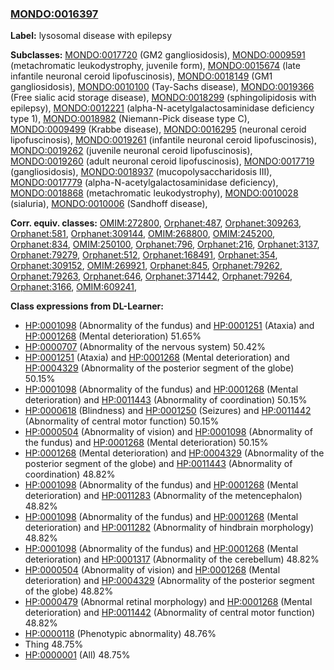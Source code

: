 
### [MONDO:0016397](http://purl.obolibrary.org/obo/MONDO_0016397)
**Label:** lysosomal disease with epilepsy

**Subclasses:** [MONDO:0017720](http://purl.obolibrary.org/obo/MONDO_0017720) (GM2 gangliosidosis), [MONDO:0009591](http://purl.obolibrary.org/obo/MONDO_0009591) (metachromatic leukodystrophy, juvenile form), [MONDO:0015674](http://purl.obolibrary.org/obo/MONDO_0015674) (late infantile neuronal ceroid lipofuscinosis), [MONDO:0018149](http://purl.obolibrary.org/obo/MONDO_0018149) (GM1 gangliosidosis), [MONDO:0010100](http://purl.obolibrary.org/obo/MONDO_0010100) (Tay-Sachs disease), [MONDO:0019366](http://purl.obolibrary.org/obo/MONDO_0019366) (Free sialic acid storage disease), [MONDO:0018299](http://purl.obolibrary.org/obo/MONDO_0018299) (sphingolipidosis with epilepsy), [MONDO:0012221](http://purl.obolibrary.org/obo/MONDO_0012221) (alpha-N-acetylgalactosaminidase deficiency type 1), [MONDO:0018982](http://purl.obolibrary.org/obo/MONDO_0018982) (Niemann-Pick disease type C), [MONDO:0009499](http://purl.obolibrary.org/obo/MONDO_0009499) (Krabbe disease), [MONDO:0016295](http://purl.obolibrary.org/obo/MONDO_0016295) (neuronal ceroid lipofuscinosis), [MONDO:0019261](http://purl.obolibrary.org/obo/MONDO_0019261) (infantile neuronal ceroid lipofuscinosis), [MONDO:0019262](http://purl.obolibrary.org/obo/MONDO_0019262) (juvenile neuronal ceroid lipofuscinosis), [MONDO:0019260](http://purl.obolibrary.org/obo/MONDO_0019260) (adult neuronal ceroid lipofuscinosis), [MONDO:0017719](http://purl.obolibrary.org/obo/MONDO_0017719) (gangliosidosis), [MONDO:0018937](http://purl.obolibrary.org/obo/MONDO_0018937) (mucopolysaccharidosis III), [MONDO:0017779](http://purl.obolibrary.org/obo/MONDO_0017779) (alpha-N-acetylgalactosaminidase deficiency), [MONDO:0018868](http://purl.obolibrary.org/obo/MONDO_0018868) (metachromatic leukodystrophy), [MONDO:0010028](http://purl.obolibrary.org/obo/MONDO_0010028) (sialuria), [MONDO:0010006](http://purl.obolibrary.org/obo/MONDO_0010006) (Sandhoff disease), 

**Corr. equiv. classes:** [OMIM:272800](http://purl.obolibrary.org/obo/OMIM_272800), [Orphanet:487](http://www.orpha.net/ORDO/Orphanet_487), [Orphanet:309263](http://www.orpha.net/ORDO/Orphanet_309263), [Orphanet:581](http://www.orpha.net/ORDO/Orphanet_581), [Orphanet:309144](http://www.orpha.net/ORDO/Orphanet_309144), [OMIM:268800](http://purl.obolibrary.org/obo/OMIM_268800), [OMIM:245200](http://purl.obolibrary.org/obo/OMIM_245200), [Orphanet:834](http://www.orpha.net/ORDO/Orphanet_834), [OMIM:250100](http://purl.obolibrary.org/obo/OMIM_250100), [Orphanet:796](http://www.orpha.net/ORDO/Orphanet_796), [Orphanet:216](http://www.orpha.net/ORDO/Orphanet_216), [Orphanet:3137](http://www.orpha.net/ORDO/Orphanet_3137), [Orphanet:79279](http://www.orpha.net/ORDO/Orphanet_79279), [Orphanet:512](http://www.orpha.net/ORDO/Orphanet_512), [Orphanet:168491](http://www.orpha.net/ORDO/Orphanet_168491), [Orphanet:354](http://www.orpha.net/ORDO/Orphanet_354), [Orphanet:309152](http://www.orpha.net/ORDO/Orphanet_309152), [OMIM:269921](http://purl.obolibrary.org/obo/OMIM_269921), [Orphanet:845](http://www.orpha.net/ORDO/Orphanet_845), [Orphanet:79262](http://www.orpha.net/ORDO/Orphanet_79262), [Orphanet:79263](http://www.orpha.net/ORDO/Orphanet_79263), [Orphanet:646](http://www.orpha.net/ORDO/Orphanet_646), [Orphanet:371442](http://www.orpha.net/ORDO/Orphanet_371442), [Orphanet:79264](http://www.orpha.net/ORDO/Orphanet_79264), [Orphanet:3166](http://www.orpha.net/ORDO/Orphanet_3166), [OMIM:609241](http://purl.obolibrary.org/obo/OMIM_609241), 

**Class expressions from DL-Learner:**

- [HP:0001098](http://purl.obolibrary.org/obo/HP_0001098) (Abnormality of the fundus) and [HP:0001251](http://purl.obolibrary.org/obo/HP_0001251) (Ataxia) and [HP:0001268](http://purl.obolibrary.org/obo/HP_0001268) (Mental deterioration) 51.65%
- [HP:0000707](http://purl.obolibrary.org/obo/HP_0000707) (Abnormality of the nervous system) 50.42%
- [HP:0001251](http://purl.obolibrary.org/obo/HP_0001251) (Ataxia) and [HP:0001268](http://purl.obolibrary.org/obo/HP_0001268) (Mental deterioration) and [HP:0004329](http://purl.obolibrary.org/obo/HP_0004329) (Abnormality of the posterior segment of the globe) 50.15%
- [HP:0001098](http://purl.obolibrary.org/obo/HP_0001098) (Abnormality of the fundus) and [HP:0001268](http://purl.obolibrary.org/obo/HP_0001268) (Mental deterioration) and [HP:0011443](http://purl.obolibrary.org/obo/HP_0011443) (Abnormality of coordination) 50.15%
- [HP:0000618](http://purl.obolibrary.org/obo/HP_0000618) (Blindness) and [HP:0001250](http://purl.obolibrary.org/obo/HP_0001250) (Seizures) and [HP:0011442](http://purl.obolibrary.org/obo/HP_0011442) (Abnormality of central motor function) 50.15%
- [HP:0000504](http://purl.obolibrary.org/obo/HP_0000504) (Abnormality of vision) and [HP:0001098](http://purl.obolibrary.org/obo/HP_0001098) (Abnormality of the fundus) and [HP:0001268](http://purl.obolibrary.org/obo/HP_0001268) (Mental deterioration) 50.15%
- [HP:0001268](http://purl.obolibrary.org/obo/HP_0001268) (Mental deterioration) and [HP:0004329](http://purl.obolibrary.org/obo/HP_0004329) (Abnormality of the posterior segment of the globe) and [HP:0011443](http://purl.obolibrary.org/obo/HP_0011443) (Abnormality of coordination) 48.82%
- [HP:0001098](http://purl.obolibrary.org/obo/HP_0001098) (Abnormality of the fundus) and [HP:0001268](http://purl.obolibrary.org/obo/HP_0001268) (Mental deterioration) and [HP:0011283](http://purl.obolibrary.org/obo/HP_0011283) (Abnormality of the metencephalon) 48.82%
- [HP:0001098](http://purl.obolibrary.org/obo/HP_0001098) (Abnormality of the fundus) and [HP:0001268](http://purl.obolibrary.org/obo/HP_0001268) (Mental deterioration) and [HP:0011282](http://purl.obolibrary.org/obo/HP_0011282) (Abnormality of hindbrain morphology) 48.82%
- [HP:0001098](http://purl.obolibrary.org/obo/HP_0001098) (Abnormality of the fundus) and [HP:0001268](http://purl.obolibrary.org/obo/HP_0001268) (Mental deterioration) and [HP:0001317](http://purl.obolibrary.org/obo/HP_0001317) (Abnormality of the cerebellum) 48.82%
- [HP:0000504](http://purl.obolibrary.org/obo/HP_0000504) (Abnormality of vision) and [HP:0001268](http://purl.obolibrary.org/obo/HP_0001268) (Mental deterioration) and [HP:0004329](http://purl.obolibrary.org/obo/HP_0004329) (Abnormality of the posterior segment of the globe) 48.82%
- [HP:0000479](http://purl.obolibrary.org/obo/HP_0000479) (Abnormal retinal morphology) and [HP:0001268](http://purl.obolibrary.org/obo/HP_0001268) (Mental deterioration) and [HP:0011442](http://purl.obolibrary.org/obo/HP_0011442) (Abnormality of central motor function) 48.82%
- [HP:0000118](http://purl.obolibrary.org/obo/HP_0000118) (Phenotypic abnormality) 48.76%
- Thing 48.75%
- [HP:0000001](http://purl.obolibrary.org/obo/HP_0000001) (All) 48.75%



